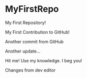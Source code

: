 # MyFirstRepo

My First Repository!

My First Contribution to GitHub!

Another commit from GitHub

Another update...

Hit me! Use my knowledge. I beg you!

Changes from dev editor